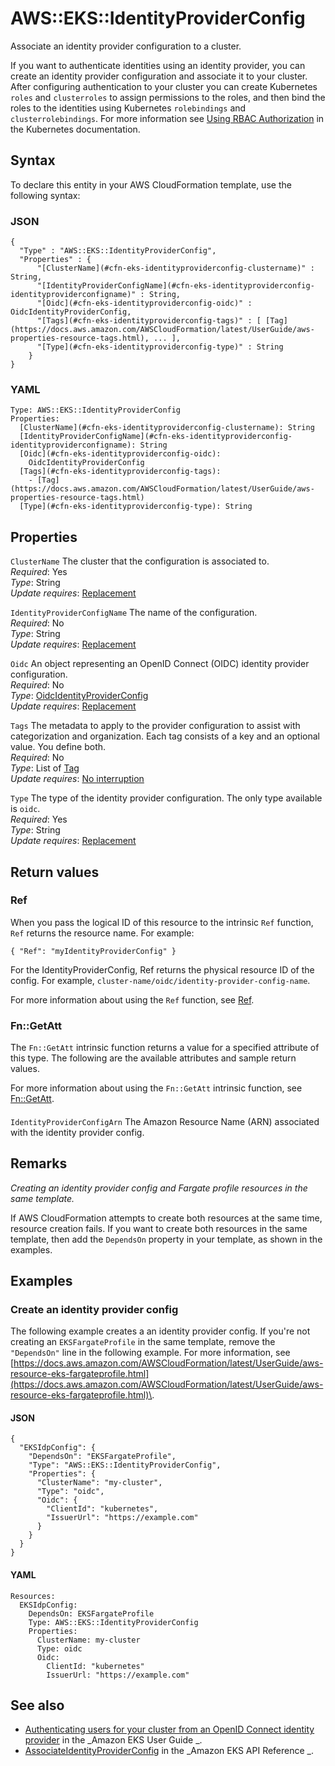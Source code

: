 # AWS::EKS::IdentityProviderConfig<a name="aws-resource-eks-identityproviderconfig"></a>

Associate an identity provider configuration to a cluster\.

If you want to authenticate identities using an identity provider, you can create an identity provider configuration and associate it to your cluster\. After configuring authentication to your cluster you can create Kubernetes `roles` and `clusterroles` to assign permissions to the roles, and then bind the roles to the identities using Kubernetes `rolebindings` and `clusterrolebindings`\. For more information see [Using RBAC Authorization](https://kubernetes.io/docs/reference/access-authn-authz/rbac/) in the Kubernetes documentation\.

## Syntax<a name="aws-resource-eks-identityproviderconfig-syntax"></a>

To declare this entity in your AWS CloudFormation template, use the following syntax:

### JSON<a name="aws-resource-eks-identityproviderconfig-syntax.json"></a>

```
{
  "Type" : "AWS::EKS::IdentityProviderConfig",
  "Properties" : {
      "[ClusterName](#cfn-eks-identityproviderconfig-clustername)" : String,
      "[IdentityProviderConfigName](#cfn-eks-identityproviderconfig-identityproviderconfigname)" : String,
      "[Oidc](#cfn-eks-identityproviderconfig-oidc)" : OidcIdentityProviderConfig,
      "[Tags](#cfn-eks-identityproviderconfig-tags)" : [ [Tag](https://docs.aws.amazon.com/AWSCloudFormation/latest/UserGuide/aws-properties-resource-tags.html), ... ],
      "[Type](#cfn-eks-identityproviderconfig-type)" : String
    }
}
```

### YAML<a name="aws-resource-eks-identityproviderconfig-syntax.yaml"></a>

```
Type: AWS::EKS::IdentityProviderConfig
Properties:
  [ClusterName](#cfn-eks-identityproviderconfig-clustername): String
  [IdentityProviderConfigName](#cfn-eks-identityproviderconfig-identityproviderconfigname): String
  [Oidc](#cfn-eks-identityproviderconfig-oidc):
    OidcIdentityProviderConfig
  [Tags](#cfn-eks-identityproviderconfig-tags):
    - [Tag](https://docs.aws.amazon.com/AWSCloudFormation/latest/UserGuide/aws-properties-resource-tags.html)
  [Type](#cfn-eks-identityproviderconfig-type): String
```

## Properties<a name="aws-resource-eks-identityproviderconfig-properties"></a>

`ClusterName` <a name="cfn-eks-identityproviderconfig-clustername"></a>
The cluster that the configuration is associated to\.  
_Required_: Yes  
_Type_: String  
_Update requires_: [Replacement](https://docs.aws.amazon.com/AWSCloudFormation/latest/UserGuide/using-cfn-updating-stacks-update-behaviors.html#update-replacement)

`IdentityProviderConfigName` <a name="cfn-eks-identityproviderconfig-identityproviderconfigname"></a>
The name of the configuration\.  
_Required_: No  
_Type_: String  
_Update requires_: [Replacement](https://docs.aws.amazon.com/AWSCloudFormation/latest/UserGuide/using-cfn-updating-stacks-update-behaviors.html#update-replacement)

`Oidc` <a name="cfn-eks-identityproviderconfig-oidc"></a>
An object representing an OpenID Connect \(OIDC\) identity provider configuration\.  
_Required_: No  
_Type_: [OidcIdentityProviderConfig](aws-properties-eks-identityproviderconfig-oidcidentityproviderconfig.md)  
_Update requires_: [Replacement](https://docs.aws.amazon.com/AWSCloudFormation/latest/UserGuide/using-cfn-updating-stacks-update-behaviors.html#update-replacement)

`Tags` <a name="cfn-eks-identityproviderconfig-tags"></a>
The metadata to apply to the provider configuration to assist with categorization and organization\. Each tag consists of a key and an optional value\. You define both\.  
_Required_: No  
_Type_: List of [Tag](https://docs.aws.amazon.com/AWSCloudFormation/latest/UserGuide/aws-properties-resource-tags.html)  
_Update requires_: [No interruption](https://docs.aws.amazon.com/AWSCloudFormation/latest/UserGuide/using-cfn-updating-stacks-update-behaviors.html#update-no-interrupt)

`Type` <a name="cfn-eks-identityproviderconfig-type"></a>
The type of the identity provider configuration\. The only type available is `oidc`\.  
_Required_: Yes  
_Type_: String  
_Update requires_: [Replacement](https://docs.aws.amazon.com/AWSCloudFormation/latest/UserGuide/using-cfn-updating-stacks-update-behaviors.html#update-replacement)

## Return values<a name="aws-resource-eks-identityproviderconfig-return-values"></a>

### Ref<a name="aws-resource-eks-identityproviderconfig-return-values-ref"></a>

When you pass the logical ID of this resource to the intrinsic `Ref` function, `Ref` returns the resource name\. For example:

`{ "Ref": "myIdentityProviderConfig" }`

For the IdentityProviderConfig, Ref returns the physical resource ID of the config\. For example, `cluster-name/oidc/identity-provider-config-name`\.

For more information about using the `Ref` function, see [Ref](https://docs.aws.amazon.com/AWSCloudFormation/latest/UserGuide/intrinsic-function-reference-ref.html)\.

### Fn::GetAtt<a name="aws-resource-eks-identityproviderconfig-return-values-fn--getatt"></a>

The `Fn::GetAtt` intrinsic function returns a value for a specified attribute of this type\. The following are the available attributes and sample return values\.

For more information about using the `Fn::GetAtt` intrinsic function, see [Fn::GetAtt](https://docs.aws.amazon.com/AWSCloudFormation/latest/UserGuide/intrinsic-function-reference-getatt.html)\.

#### <a name="aws-resource-eks-identityproviderconfig-return-values-fn--getatt-fn--getatt"></a>

`IdentityProviderConfigArn` <a name="IdentityProviderConfigArn-fn::getatt"></a>
The Amazon Resource Name \(ARN\) associated with the identity provider config\.

## Remarks<a name="aws-resource-eks-identityproviderconfig--remarks"></a>

_Creating an identity provider config and Fargate profile resources in the same template\._

If AWS CloudFormation attempts to create both resources at the same time, resource creation fails\. If you want to create both resources in the same template, then add the `DependsOn` property in your template, as shown in the examples\.

## Examples<a name="aws-resource-eks-identityproviderconfig--examples"></a>

### Create an identity provider config<a name="aws-resource-eks-identityproviderconfig--examples--Create_an_identity_provider_config"></a>

The following example creates a an identity provider config\. If you're not creating an `EKSFargateProfile` in the same template, remove the `"DependsOn"` line in the following example\. For more information, see [https://docs.aws.amazon.com/AWSCloudFormation/latest/UserGuide/aws-resource-eks-fargateprofile.html](https://docs.aws.amazon.com/AWSCloudFormation/latest/UserGuide/aws-resource-eks-fargateprofile.html)\.

#### JSON<a name="aws-resource-eks-identityproviderconfig--examples--Create_an_identity_provider_config--json"></a>

```
{
  "EKSIdpConfig": {
    "DependsOn": "EKSFargateProfile",
    "Type": "AWS::EKS::IdentityProviderConfig",
    "Properties": {
      "ClusterName": "my-cluster",
      "Type": "oidc",
      "Oidc": {
        "ClientId": "kubernetes",
        "IssuerUrl": "https://example.com"
      }
    }
  }
}
```

#### YAML<a name="aws-resource-eks-identityproviderconfig--examples--Create_an_identity_provider_config--yaml"></a>

```
Resources:
  EKSIdpConfig:
    DependsOn: EKSFargateProfile
    Type: AWS::EKS::IdentityProviderConfig
    Properties:
      ClusterName: my-cluster
      Type: oidc
      Oidc:
        ClientId: "kubernetes"
        IssuerUrl: "https://example.com"
```

## See also<a name="aws-resource-eks-identityproviderconfig--seealso"></a>

- [Authenticating users for your cluster from an OpenID Connect identity provider](https://docs.aws.amazon.com/eks/latest/userguide/authenticate-oidc-identity-provider.html) in the _Amazon EKS User Guide _\.
- [AssociateIdentityProviderConfig](https://docs.aws.amazon.com/eks/latest/APIReference/API_AssociateIdentityProviderConfig.html) in the _Amazon EKS API Reference _\.
